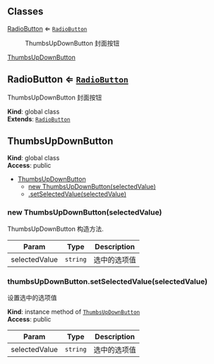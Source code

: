 ## Classes

<dl>
<dt><a href="#RadioButton">RadioButton</a> ⇐ <code><a href="#RadioButton">RadioButton</a></code></dt>
<dd><p>ThumbsUpDownButton  封面按钮</p>
</dd>
<dt><a href="#ThumbsUpDownButton">ThumbsUpDownButton</a></dt>
<dd></dd>
</dl>

<a name="RadioButton"></a>

## RadioButton ⇐ [<code>RadioButton</code>](#RadioButton)
ThumbsUpDownButton  封面按钮

**Kind**: global class  
**Extends**: [<code>RadioButton</code>](#RadioButton)  
<a name="ThumbsUpDownButton"></a>

## ThumbsUpDownButton
**Kind**: global class  
**Access**: public  

* [ThumbsUpDownButton](#ThumbsUpDownButton)
    * [new ThumbsUpDownButton(selectedValue)](#new_ThumbsUpDownButton_new)
    * [.setSelectedValue(selectedValue)](#ThumbsUpDownButton+setSelectedValue)

<a name="new_ThumbsUpDownButton_new"></a>

### new ThumbsUpDownButton(selectedValue)
ThumbsUpDownButton 构造方法.


| Param | Type | Description |
| --- | --- | --- |
| selectedValue | <code>string</code> | 选中的选项值 |

<a name="ThumbsUpDownButton+setSelectedValue"></a>

### thumbsUpDownButton.setSelectedValue(selectedValue)
设置选中的选项值

**Kind**: instance method of [<code>ThumbsUpDownButton</code>](#ThumbsUpDownButton)  
**Access**: public  

| Param | Type | Description |
| --- | --- | --- |
| selectedValue | <code>string</code> | 选中的选项值 |

